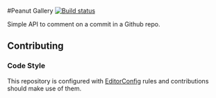#Peanut Gallery [![Build status][ci-image]][ci-url]

Simple API to comment on a commit in a Github repo.

## Contributing

### Code Style

This repository is configured with [EditorConfig](http://editorconfig.org) rules and
contributions should make use of them.

[ci-image]: https://travis-ci.org/Desire2Learn-Valence/peanut-gallery.svg?branch=master
[ci-url]: https://travis-ci.org/Desire2Learn-Valence/peanut-gallery

